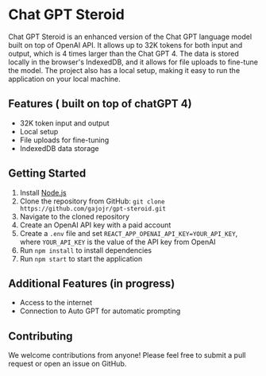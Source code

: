 # Chat GPT Steroid

Chat GPT Steroid is an enhanced version of the Chat GPT language model built on top of OpenAI API. It allows up to 32K tokens for both input and output, which is 4 times larger than the Chat GPT 4. The data is stored locally in the browser's IndexedDB, and it allows for file uploads to fine-tune the model. The project also has a local setup, making it easy to run the application on your local machine.

## Features ( built on top of chatGPT 4)

- 32K token input and output
- Local setup
- File uploads for fine-tuning
- IndexedDB data storage

## Getting Started

1.  Install [Node.js](https://nodejs.org/en/)
2.  Clone the repository from GitHub: `git clone https://github.com/gajojr/gpt-steroid.git`
3.  Navigate to the cloned repository
4.  Create an OpenAI API key with a paid account
5.  Create a `.env` file and set `REACT_APP_OPENAI_API_KEY=YOUR_API_KEY`, where `YOUR_API_KEY` is the value of the API key from OpenAI
6.  Run `npm install` to install dependencies
7.  Run `npm start` to start the application

## Additional Features (in progress)

- Access to the internet
- Connection to Auto GPT for automatic prompting

## Contributing

We welcome contributions from anyone! Please feel free to submit a pull request or open an issue on GitHub.

